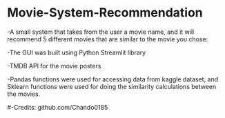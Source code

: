 # Movie-System-Recommendation
-A small system that takes from the user a movie name, and it will recommend 5 different movies that are similar to the movie you chose:

-The GUI was built using Python Streamlit library

-TMDB API for the movie posters

-Pandas functions were used for accessing data from kaggle dataset, and Sklearn functions were used for doing the similarity calculations between the movies.

#-Credits: github.com/Chando0185



